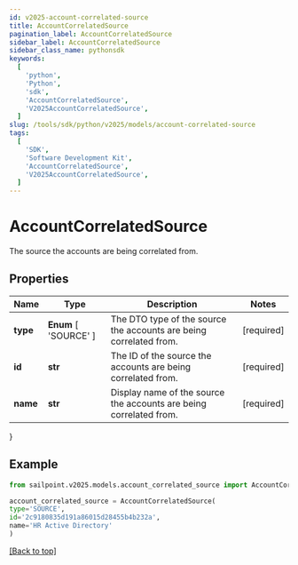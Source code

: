 ```yaml
---
id: v2025-account-correlated-source
title: AccountCorrelatedSource
pagination_label: AccountCorrelatedSource
sidebar_label: AccountCorrelatedSource
sidebar_class_name: pythonsdk
keywords:
  [
    'python',
    'Python',
    'sdk',
    'AccountCorrelatedSource',
    'V2025AccountCorrelatedSource',
  ]
slug: /tools/sdk/python/v2025/models/account-correlated-source
tags:
  [
    'SDK',
    'Software Development Kit',
    'AccountCorrelatedSource',
    'V2025AccountCorrelatedSource',
  ]
---
```


# AccountCorrelatedSource

The source the accounts are being correlated from.

## Properties

| Name | Type | Description | Notes |
| --- | --- | --- | --- |
| **type** | **Enum** [ 'SOURCE' ] | The DTO type of the source the accounts are being correlated from. | [required] |
| **id** | **str** | The ID of the source the accounts are being correlated from. | [required] |
| **name** | **str** | Display name of the source the accounts are being correlated from. | [required] |

}

## Example

```python
from sailpoint.v2025.models.account_correlated_source import AccountCorrelatedSource

account_correlated_source = AccountCorrelatedSource(
type='SOURCE',
id='2c9180835d191a86015d28455b4b232a',
name='HR Active Directory'
)

```

[[Back to top]](#)
